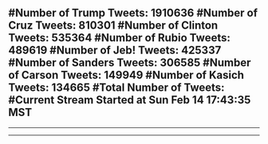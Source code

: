 #Number of Trump Tweets: 1910636
#Number of Cruz Tweets: 810301
#Number of Clinton Tweets: 535364
#Number of Rubio Tweets: 489619
#Number of Jeb! Tweets: 425337
#Number of Sanders Tweets: 306585
#Number of Carson Tweets: 149949
#Number of Kasich Tweets: 134665
#Total Number of Tweets:  
#Current Stream Started at Sun Feb 14 17:43:35 MST
---
---
---
